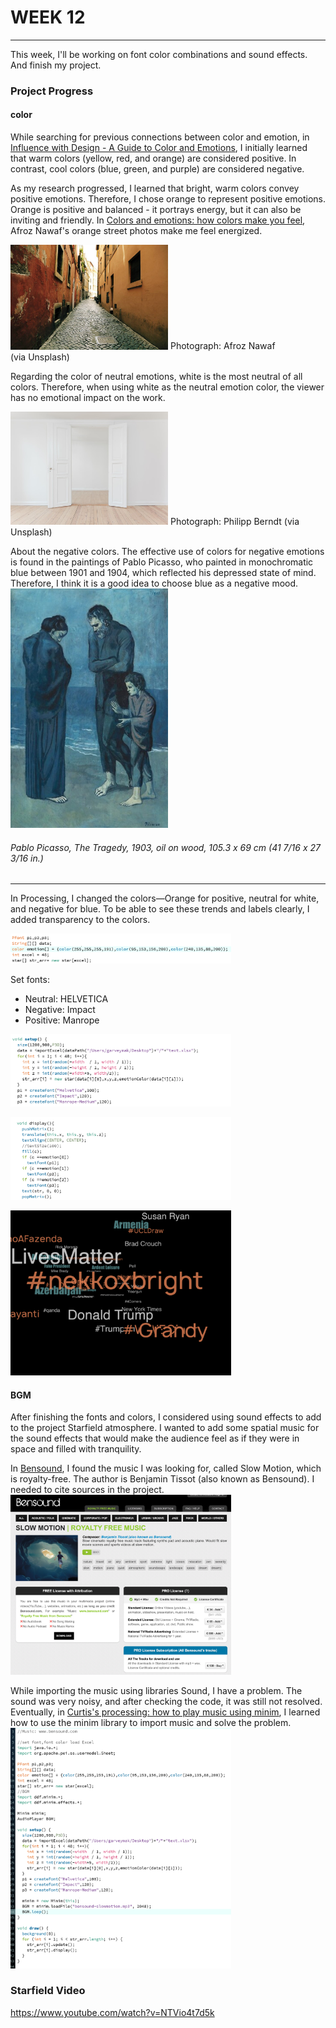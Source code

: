 # WEEK 12
***
This week, I'll be working on font color combinations and sound effects. And finish my project.

### Project Progress
#### color
While searching for previous connections between color and emotion, in [Influence with Design - A Guide to Color and Emotions](https://www.toptal.com/designers/ux/colors-and-emotions), I initially learned that warm colors (yellow, red, and orange) are considered positive. In contrast, cool colors (blue, green, and purple) are considered negative.<br>

As my research progressed, I learned that bright, warm colors convey positive emotions. Therefore, I chose orange to represent positive emotions. Orange is positive and balanced - it portrays energy, but it can also be inviting and friendly. In [Colors and emotions: how colors make you feel](https://99designs.com.au/blog/tips/how-color-impacts-emotions-and-behaviors/), Afroz Nawaf's orange street photos make me feel energized.<br>

<img src="https://github.com/GarveyMak123/Slave-to-the-Algorithm/blob/master/week%2012/orange.jpg" width="50%" height="50%"> Photograph: Afroz Nawaf (via Unsplash)<br>

Regarding the color of neutral emotions, white is the most neutral of all colors. Therefore, when using white as the neutral emotion color, the viewer has no emotional impact on the work.<br>

<img src="https://github.com/GarveyMak123/Slave-to-the-Algorithm/blob/master/week%2012/photo-1481277542470-605612bd2d61.jpeg" width="50%" height="50%"> Photograph: Philipp Berndt (via Unsplash)<br>

About the negative colors. The effective use of colors for negative emotions is found in the paintings of Pablo Picasso, who painted in monochromatic blue between 1901 and 1904, which reflected his depressed state of mind. Therefore, I think it is a good idea to choose blue as a negative mood.<br>
<img src="https://github.com/GarveyMak123/Slave-to-the-Algorithm/blob/master/week%2012/46671-primary-0-nativeres.ptif.jpg" width="50%" height="50%"><br> 
###### Pablo Picasso, The Tragedy, 1903, oil on wood, 105.3 x 69 cm (41 7/16 x 27 3/16 in.)<br>
***
In Processing, I changed the colors—Orange for positive, neutral for white, and negative for blue. To be able to see these trends and labels clearly, I added transparency to the colors.<br>

<img src="https://github.com/GarveyMak123/Slave-to-the-Algorithm/blob/master/week%2012/colorchange.png" width="70%" height="70%">

Set fonts:<br>
* Neutral: HELVETICA<br>
* Negative: Impact<br>
* Positive: Manrope<br>

<img src="https://github.com/GarveyMak123/Slave-to-the-Algorithm/blob/master/week%2012/setfont1.png" width="70%" height="70%">

<img src="https://github.com/GarveyMak123/Slave-to-the-Algorithm/blob/master/week%2012/setfont2.png" width="70%" height="70%"><br>

<img src="https://github.com/GarveyMak123/Slave-to-the-Algorithm/blob/master/week%2012/Color%26font.png" width="70%" height="70%"><br>

#### BGM
After finishing the fonts and colors, I considered using sound effects to add to the project Starfield atmosphere. I wanted to add some spatial music for the sound effects that would make the audience feel as if they were in space and filled with tranquility.

In [Bensound](https://www.bensound.com/royalty-free-music/track/slow-motion), I found the music I was looking for, called Slow Motion, which is royalty-free. The author is Benjamin Tissot (also known as Bensound). I needed to cite sources in the project.<br>
<img src="https://github.com/GarveyMak123/Slave-to-the-Algorithm/blob/master/week%2012/Bensound.png" width="70%" height="70%"><br>

While importing the music using libraries Sound, I have a problem. The sound was very noisy, and after checking the code, it was still not resolved. Eventually, in [Curtis's processing: how to play music using minim](https://www.youtube.com/watch?v=LsADo2gcPWE), I learned how to use the minim library to import music and solve the problem.<br>
<img src="https://github.com/GarveyMak123/Slave-to-the-Algorithm/blob/master/week%2012/Minim%20library%20.png" width="70%" height="70%"><br>

### Starfield Video<br>
https://www.youtube.com/watch?v=NTVio4t7d5k

